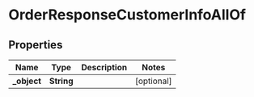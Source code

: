 

# OrderResponseCustomerInfoAllOf


## Properties

| Name | Type | Description | Notes |
|------------ | ------------- | ------------- | -------------|
|**_object** | **String** |  |  [optional] |



